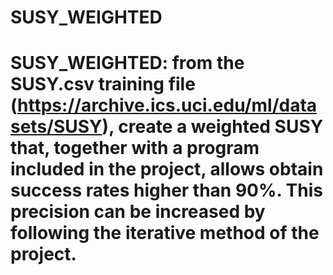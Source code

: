 # SUSY_WEIGHTED
# SUSY_WEIGHTED: from the SUSY.csv training  file (https://archive.ics.uci.edu/ml/datasets/SUSY), create a weighted SUSY that, together with a program included in the project, allows obtain success rates higher than 90%. This precision can be increased by following the iterative method of the project.

